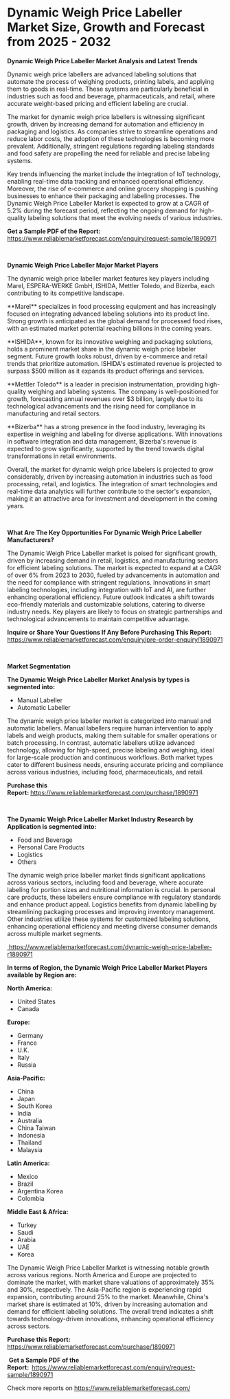 <p><h1>Dynamic Weigh Price Labeller Market Size, Growth and Forecast from 2025 - 2032</h1></p><p><strong>Dynamic Weigh Price Labeller Market Analysis and Latest Trends</strong></p>
<p><p>Dynamic weigh price labellers are advanced labeling solutions that automate the process of weighing products, printing labels, and applying them to goods in real-time. These systems are particularly beneficial in industries such as food and beverage, pharmaceuticals, and retail, where accurate weight-based pricing and efficient labeling are crucial. </p><p>The market for dynamic weigh price labellers is witnessing significant growth, driven by increasing demand for automation and efficiency in packaging and logistics. As companies strive to streamline operations and reduce labor costs, the adoption of these technologies is becoming more prevalent. Additionally, stringent regulations regarding labeling standards and food safety are propelling the need for reliable and precise labeling systems.</p><p>Key trends influencing the market include the integration of IoT technology, enabling real-time data tracking and enhanced operational efficiency. Moreover, the rise of e-commerce and online grocery shopping is pushing businesses to enhance their packaging and labeling processes. The Dynamic Weigh Price Labeller Market is expected to grow at a CAGR of 5.2% during the forecast period, reflecting the ongoing demand for high-quality labeling solutions that meet the evolving needs of various industries.</p></p>
<p><strong>Get a Sample PDF of the Report:&nbsp;</strong> <a href="https://www.reliablemarketforecast.com/enquiry/request-sample/1890971?utm_campaign=2325&utm_medium=2&utm_source=Github&utm_content=ia&utm_term=01032025&utm_id=dynamic-weigh-price-labeller">https://www.reliablemarketforecast.com/enquiry/request-sample/1890971</a></p>
<p>&nbsp;</p>
<p><strong>Dynamic Weigh Price Labeller Major Market Players</strong></p>
<p><p>The dynamic weigh price labeller market features key players including Marel, ESPERA-WERKE GmbH, ISHIDA, Mettler Toledo, and Bizerba, each contributing to its competitive landscape. </p><p>**Marel** specializes in food processing equipment and has increasingly focused on integrating advanced labeling solutions into its product line. Strong growth is anticipated as the global demand for processed food rises, with an estimated market potential reaching billions in the coming years.</p><p>**ISHIDA**, known for its innovative weighing and packaging solutions, holds a prominent market share in the dynamic weigh price labeler segment. Future growth looks robust, driven by e-commerce and retail trends that prioritize automation. ISHIDA's estimated revenue is projected to surpass $500 million as it expands its product offerings and services.</p><p>**Mettler Toledo** is a leader in precision instrumentation, providing high-quality weighing and labeling systems. The company is well-positioned for growth, forecasting annual revenues over $3 billion, largely due to its technological advancements and the rising need for compliance in manufacturing and retail sectors.</p><p>**Bizerba** has a strong presence in the food industry, leveraging its expertise in weighing and labeling for diverse applications. With innovations in software integration and data management, Bizerba's revenue is expected to grow significantly, supported by the trend towards digital transformations in retail environments.</p><p>Overall, the market for dynamic weigh price labelers is projected to grow considerably, driven by increasing automation in industries such as food processing, retail, and logistics. The integration of smart technologies and real-time data analytics will further contribute to the sector's expansion, making it an attractive area for investment and development in the coming years.</p></p>
<p>&nbsp;</p>
<p><strong>What Are The Key Opportunities For Dynamic Weigh Price Labeller Manufacturers?</strong></p>
<p><p>The Dynamic Weigh Price Labeller market is poised for significant growth, driven by increasing demand in retail, logistics, and manufacturing sectors for efficient labeling solutions. The market is expected to expand at a CAGR of over 6% from 2023 to 2030, fueled by advancements in automation and the need for compliance with stringent regulations. Innovations in smart labeling technologies, including integration with IoT and AI, are further enhancing operational efficiency. Future outlook indicates a shift towards eco-friendly materials and customizable solutions, catering to diverse industry needs. Key players are likely to focus on strategic partnerships and technological advancements to maintain competitive advantage.</p></p>
<p><strong>Inquire or Share Your Questions If Any Before Purchasing This Report:</strong> <a href="https://www.reliablemarketforecast.com/enquiry/pre-order-enquiry/1890971?utm_campaign=2325&utm_medium=2&utm_source=Github&utm_content=ia&utm_term=01032025&utm_id=dynamic-weigh-price-labeller">https://www.reliablemarketforecast.com/enquiry/pre-order-enquiry/1890971</a></p>
<p>&nbsp;</p>
<p><strong>Market Segmentation</strong></p>
<p><strong>The Dynamic Weigh Price Labeller Market Analysis by types is segmented into:</strong></p>
<p><ul><li>Manual Labeller</li><li>Automatic Labeller</li></ul></p>
<p><p>The dynamic weigh price labeller market is categorized into manual and automatic labellers. Manual labellers require human intervention to apply labels and weigh products, making them suitable for smaller operations or batch processing. In contrast, automatic labellers utilize advanced technology, allowing for high-speed, precise labeling and weighing, ideal for large-scale production and continuous workflows. Both market types cater to different business needs, ensuring accurate pricing and compliance across various industries, including food, pharmaceuticals, and retail.</p></p>
<p><strong>Purchase this Report:&nbsp;</strong><a href="https://www.reliablemarketforecast.com/purchase/1890971?utm_campaign=2325&utm_medium=2&utm_source=Github&utm_content=ia&utm_term=01032025&utm_id=dynamic-weigh-price-labeller">https://www.reliablemarketforecast.com/purchase/1890971</a></p>
<p>&nbsp;</p>
<p><strong>The Dynamic Weigh Price Labeller Market Industry Research by Application is segmented into:</strong></p>
<p><ul><li>Food and Beverage</li><li>Personal Care Products</li><li>Logistics</li><li>Others</li></ul></p>
<p><p>The dynamic weigh price labeller market finds significant applications across various sectors, including food and beverage, where accurate labeling for portion sizes and nutritional information is crucial. In personal care products, these labellers ensure compliance with regulatory standards and enhance product appeal. Logistics benefits from dynamic labelling by streamlining packaging processes and improving inventory management. Other industries utilize these systems for customized labeling solutions, enhancing operational efficiency and meeting diverse consumer demands across multiple market segments.</p></p>
<p><a href="https://www.reliablemarketforecast.com/dynamic-weigh-price-labeller-r1890971?utm_campaign=2325&utm_medium=2&utm_source=Github&utm_content=ia&utm_term=01032025&utm_id=dynamic-weigh-price-labeller">&nbsp;https://www.reliablemarketforecast.com/dynamic-weigh-price-labeller-r1890971</a></p>
<p><strong>In terms of Region, the Dynamic Weigh Price Labeller Market Players available by Region are:</strong></p>
<p>
    <p> <strong> North America: </strong>
        <ul>
            <li>United States</li>
            <li>Canada</li>
        </ul>
        </p> 
    <p> <strong> Europe: </strong>
        <ul>
            <li>Germany</li>
            <li>France</li>
            <li>U.K.</li>
            <li>Italy</li>
            <li>Russia</li>
        </ul>
        </p> 
    <p> <strong> Asia-Pacific: </strong>
        <ul>
            <li>China</li>
            <li>Japan</li>
            <li>South Korea</li>
            <li>India</li>
            <li>Australia</li>
            <li>China Taiwan</li>
            <li>Indonesia</li>
            <li>Thailand</li>
            <li>Malaysia</li>
        </ul>
        </p> 
    <p> <strong> Latin America: </strong>
        <ul>
            <li>Mexico</li>
            <li>Brazil</li>
            <li>Argentina Korea</li>
            <li>Colombia</li>
        </ul>
        </p> 
    <p> <strong> Middle East & Africa: </strong>
        <ul>
            <li>Turkey</li>
            <li>Saudi</li>
            <li>Arabia</li>
            <li>UAE</li>
            <li>Korea</li>
        </ul>
    </p>
    </p>
<p><p>The Dynamic Weigh Price Labeller Market is witnessing notable growth across various regions. North America and Europe are projected to dominate the market, with market share valuations of approximately 35% and 30%, respectively. The Asia-Pacific region is experiencing rapid expansion, contributing around 25% to the market. Meanwhile, China's market share is estimated at 10%, driven by increasing automation and demand for efficient labeling solutions. The overall trend indicates a shift towards technology-driven innovations, enhancing operational efficiency across sectors.</p></p>
<p><strong>Purchase this Report: </strong><a href="https://www.reliablemarketforecast.com/purchase/1890971?utm_campaign=2325&utm_medium=2&utm_source=Github&utm_content=ia&utm_term=01032025&utm_id=dynamic-weigh-price-labeller">https://www.reliablemarketforecast.com/purchase/1890971</a></p>
<p>&nbsp;<strong>Get a Sample PDF of the Report:&nbsp;&nbsp;</strong><a href="https://www.reliablemarketforecast.com/enquiry/request-sample/1890971?utm_campaign=2325&utm_medium=2&utm_source=Github&utm_content=ia&utm_term=01032025&utm_id=dynamic-weigh-price-labeller">https://www.reliablemarketforecast.com/enquiry/request-sample/1890971</a></p>
<p><strong></strong></p>
<p>Check more reports on <a href="https://www.reliablemarketforecast.com/?utm_campaign=2325&utm_medium=2&utm_source=Github&utm_content=ia&utm_term=01032025&utm_id=dynamic-weigh-price-labeller">https://www.reliablemarketforecast.com/</a></p>